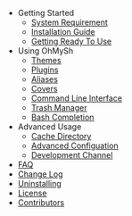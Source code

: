 - Getting Started
  - [System Requirement](/getting-started/system)
  - [Installation Guide](/getting-started/install)
  - [Getting Ready To Use](/getting-started/ready)
- Using OhMySh
  - [Themes](/using/theme)
  - [Plugins](/using/plugin)
  - [Aliases](/using/alias)
  - [Covers](/using/cover)
  - [Command Line Interface](/using/cli)
  - [Trash Manager](/using/trash)
  - [Bash Completion](/using/comp)
- Advanced Usage
  - [Cache Directory](/using/cache)
  - [Advanced Configuation](/using/advconfig)
  - [Development Channel](/using/dev)
- [FAQ](/other/faq.md)
- [Change Log](/other/changelog)
- [Uninstalling](/other/uninstall)
- [License](/other/license)
- [Contributors](/other/cont)
